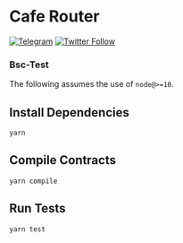 # Cafe Router

[![Telegram](https://img.shields.io/badge/chat-on%20Telegram-9cf.svg)](https://t.me/CafeSwap) [![Twitter Follow](https://img.shields.io/twitter/follow/CafeSwapFinance?style=social)](https://twitter.com/CafeSwapFinance)

### Bsc-Test

The following assumes the use of `node@>=10`.

## Install Dependencies

`yarn`

## Compile Contracts

`yarn compile`

## Run Tests

`yarn test`

